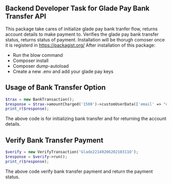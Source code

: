 ## Backend Developer Task for Glade Pay Bank Transfer API

This package take cares of initialize glade pay bank tranfer flow, returns account details to make payment to.
Verifies the glade pay bank transfer status, returns status of payment. Installation will be thorugh comoser once it is registerd in https://packagist.org/ After installation of this package:

- Run the blow command
- Composer install
- Composer dump-autoload
- Create a new .env and add your glade pay keys

## Usage of Bank Transfer Option

```php
$trax = new BankTransaction();
$response = $trax->amountCharged('1500')->customUserData(['email' => "orutu1@gmail.com","firstname" => "Orutu", "lastname" => "Akposieyefa"])->run(); 
print_r($response);
```
The above code is for initializing bank transfer and for returning the account details.

## Verify Bank Transfer Payment

```php
$verify = new VerifyTransaction('Glade2214920620210311O');
$response = $verify->run(); 
print_r($response); 
```
The above code verify bank transfer payment and return the payment status.